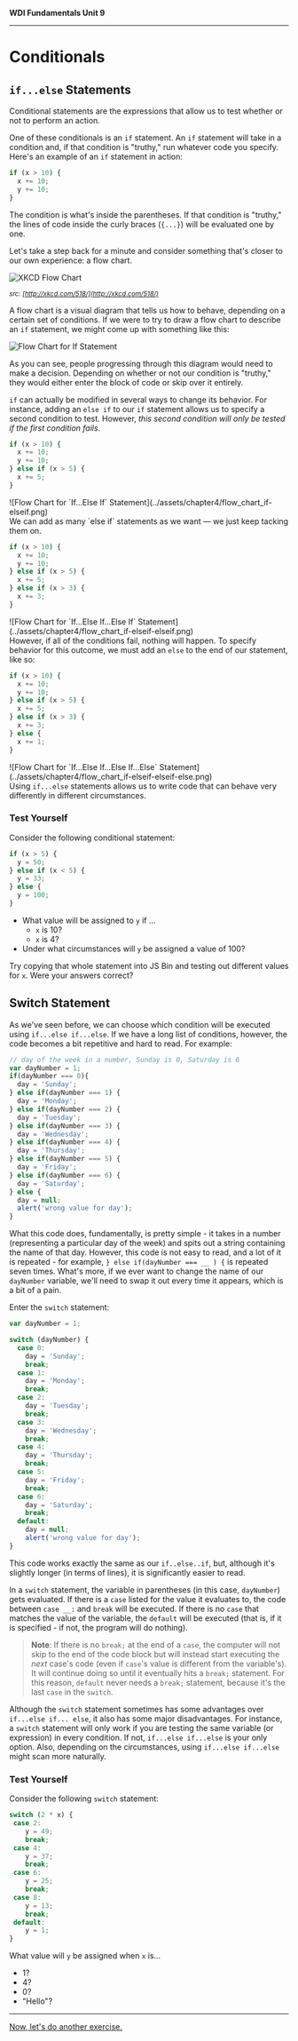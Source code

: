**WDI Fundamentals Unit 9**

---

# Conditionals

## `if...else` Statements

Conditional statements are the expressions that allow us to test whether or not to perform an action.

One of these conditionals is an `if` statement. An `if` statement will take in a condition and, if that condition is "truthy," run whatever code you specify. Here's an example of an `if` statement in action:

```javascript
if (x > 10) {
  x += 10;
  y += 10;
}
```

The condition is what's inside the parentheses. If that condition is "truthy," the lines of code inside the curly braces (`{...}`) will be evaluated one by one.

Let's take a step back for a minute and consider something that's closer to our own experience: a flow chart.

![XKCD Flow Chart](../assets/chapter4/flow_charts.png)

*<small>src: [http://xkcd.com/518/](http://xkcd.com/518/)</small>*
<br>

A flow chart is a visual diagram that tells us how to behave, depending on a certain set of conditions. If we were to try to draw a flow chart to describe an `if` statement, we might come up with something like this:

![Flow Chart for `If` Statement](../assets/chapter4/flow_chart_if.png)
<br>

As you can see, people progressing through this diagram would need to make a decision. Depending on whether or not our condition is "truthy," they would either enter the block of code or skip over it entirely.

`if` can actually be modified in several ways to change its behavior. For instance, adding an `else if` to our `if` statement allows us to specify a second condition to test. However, *this second condition will only be tested if the first condition fails*.

```javascript
if (x > 10) {
  x += 10;
  y += 10;
} else if (x > 5) {
  x += 5;
}
```
<aside style="float: left;">![Flow Chart for `If...Else If` Statement](../assets/chapter4/flow_chart_if-elseif.png)</aside>
<br>

<p style="clear: both;">We can add as many `else if` statements as we want — we just keep tacking them on.</p>

```javascript
if (x > 10) {
  x += 10;
  y += 10;
} else if (x > 5) {
  x += 5;
} else if (x > 3) {
  x += 3;
}
```
<aside style="float: left;">![Flow Chart for `If...Else If...Else If` Statement](../assets/chapter4/flow_chart_if-elseif-elseif.png)</aside>
<br>

However, if all of the conditions fail, nothing will happen. To specify behavior for this outcome, we must add an `else` to the end of our statement, like so:

```javascript
if (x > 10) {
  x += 10;
  y += 10;
} else if (x > 5) {
  x += 5;
} else if (x > 3) {
  x += 3;
} else {
  x += 1;
}
```
<aside style="float: left;">![Flow Chart for `If...Else If...Else If...Else` Statement](../assets/chapter4/flow_chart_if-elseif-elseif-else.png)</aside>
<br>

Using `if...else` statements allows us to write code that can behave very differently in different circumstances.

### Test Yourself
Consider the following conditional statement:

```javascript
if (x > 5) {
  y = 50;
} else if (x < 5) {
  y = 33;
} else {
  y = 100;
}
```

* What value will be assigned to `y` if ...
  * `x` is 10?
  * `x` is 4?
* Under what circumstances will `y` be assigned a value of 100?

Try copying that whole statement into JS Bin and testing out different values for `x`. Were your answers correct?


## Switch Statement

As we've seen before, we can choose which condition will be executed using `if...else if...else`. If we have a long list of conditions, however, the code becomes a bit repetitive and hard to read. For example:

```javascript
// day of the week in a number, Sunday is 0, Saturday is 6
var dayNumber = 1;
if(dayNumber === 0){
  day = 'Sunday';
} else if(dayNumber === 1) {
  day = 'Monday';
} else if(dayNumber === 2) {
  day = 'Tuesday';
} else if(dayNumber === 3) {
  day = 'Wednesday';
} else if(dayNumber === 4) {
  day = 'Thursday';
} else if(dayNumber === 5) {
  day = 'Friday';
} else if(dayNumber === 6) {
  day = 'Saturday';
} else {
  day = null;
  alert('wrong value for day');
}
```

What this code does, fundamentally, is pretty simple - it takes in a number (representing a particular day of the week) and spits out a string containing the name of that day. However, this code is not easy to read, and a lot of it is repeated - for example,
  `} else if(dayNumber === __ ) {`
is repeated seven times. What's more, if we ever want to change the name of our `dayNumber` variable, we'll need to swap it out every time it appears, which is a bit of a pain.

Enter the `switch` statement:

```javascript
var dayNumber = 1;

switch (dayNumber) {
  case 0:
    day = 'Sunday';
    break;
  case 1:
    day = 'Monday';
    break;
  case 2:
    day = 'Tuesday';
    break;
  case 3:
    day = 'Wednesday';
    break;
  case 4:
    day = 'Thursday';
    break;
  case 5:
    day = 'Friday';
    break;
  case 6:
    day = 'Saturday';
    break;
  default:
    day = null;
    alert('wrong value for day');
}
```
This code works exactly the same as our `if..else..if`, but, although it's slightly longer (in terms of lines), it is significantly easier to read.

In a `switch` statement, the variable in parentheses (in this case, `dayNumber`) gets evaluated. If there is a `case` listed for the value it evaluates to, the code between `case __:` and `break` will be executed. If there is no `case` that matches the value of the variable, the `default` will be executed (that is, if it is specified - if not, the program will do nothing).

> **Note**: If there is no `break;` at the end of a `case`, the computer will not skip to the end of the code block but will instead start executing the *next* case's code (even if `case`'s value is different from the variable's). It will continue doing so until it eventually hits a `break;` statement. For this reason, `default` never needs a `break;` statement, because it's the last `case` in the `switch`.

Although the `switch` statement sometimes has some advantages over `if...else if... else`, it also has some major disadvantages. For instance, a `switch` statement will only work if you are testing the same variable (or expression) in every condition. If not, `if...else if...else` is your only option. Also, depending on the circumstances, using `if...else if...else` might scan more naturally.

### Test Yourself
Consider the following `switch` statement:

```javascript
switch (2 * x) {
 case 2:
    y = 49;
    break;
 case 4:
    y = 37;
    break;
 case 6:
    y = 25;
    break;
 case 8:
    y = 13;
    break;
 default:
    y = 1;
}
```

What value will `y` be assigned when `x` is...
* 1?
* 4?
* 0?
* "Hello"?

---

[Now, let's do another exercise.](04_exercise.md)
